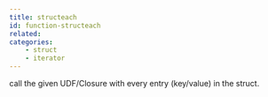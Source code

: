 ```yaml
---
title: structeach
id: function-structeach
related:
categories:
    - struct
    - iterator
---
```


call the given UDF/Closure with every entry (key/value) in the struct.